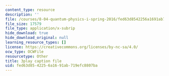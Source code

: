 ```yaml
---
content_type: resource
description: ''
file: /courses/8-04-quantum-physics-i-spring-2016/fed63d8542256a1691ab719efc8807ba_jANZxzetPaQ.srt
file_size: 17579
file_type: application/x-subrip
hide_download: true
hide_download_original: null
learning_resource_types: []
license: https://creativecommons.org/licenses/by-nc-sa/4.0/
ocw_type: OCWFile
resourcetype: Other
title: 3play caption file
uid: fed63d85-4225-6a16-91ab-719efc8807ba
---
```

